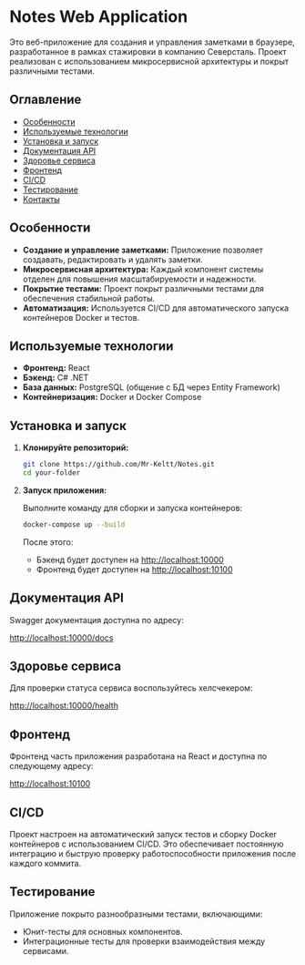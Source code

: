# Notes Web Application

Это веб-приложение для создания и управления заметками в браузере, разработанное в рамках стажировки в компанию Северсталь. Проект реализован с использованием микросервисной архитектуры и покрыт различными тестами.

## Оглавление

- [Особенности](#особенности)
- [Используемые технологии](#используемые-технологии)
- [Установка и запуск](#установка-и-запуск)
- [Документация API](#документация-api)
- [Здоровье сервиса](#здоровье-сервиса)
- [Фронтенд](#фронтенд)
- [CI/CD](#cicd)
- [Тестирование](#тестирование)
- [Контакты](#контакты)

## Особенности

- **Создание и управление заметками:** Приложение позволяет создавать, редактировать и удалять заметки.
- **Микросервисная архитектура:** Каждый компонент системы отделен для повышения масштабируемости и надежности.
- **Покрытие тестами:** Проект покрыт различными тестами для обеспечения стабильной работы.
- **Автоматизация:** Используется CI/CD для автоматического запуска контейнеров Docker и тестов.

## Используемые технологии

- **Фронтенд:** React  
- **Бэкенд:** C# .NET  
- **База данных:** PostgreSQL (общение с БД через Entity Framework)  
- **Контейнеризация:** Docker и Docker Compose

## Установка и запуск

1. **Клонируйте репозиторий:**

   ```bash
   git clone https://github.com/Mr-Keltt/Notes.git
   cd your-folder
   ```

2. **Запуск приложения:**

   Выполните команду для сборки и запуска контейнеров:

   ```bash
   docker-compose up --build
   ```

   После этого:
   - Бэкенд будет доступен на [http://localhost:10000](http://localhost:10000)
   - Фронтенд будет доступен на [http://localhost:10100](http://localhost:10100)

## Документация API

Swagger документация доступна по адресу:

[http://localhost:10000/docs](http://localhost:10000/docs)

## Здоровье сервиса

Для проверки статуса сервиса воспользуйтесь хелсчекером:

[http://localhost:10000/health](http://localhost:10000/health)

## Фронтенд

Фронтенд часть приложения разработана на React и доступна по следующему адресу:

[http://localhost:10100](http://localhost:10100)

## CI/CD

Проект настроен на автоматический запуск тестов и сборку Docker контейнеров с использованием CI/CD. Это обеспечивает постоянную интеграцию и быструю проверку работоспособности приложения после каждого коммита.

## Тестирование

Приложение покрыто разнообразными тестами, включающими:
- Юнит-тесты для основных компонентов.
- Интеграционные тесты для проверки взаимодействия между сервисами.
